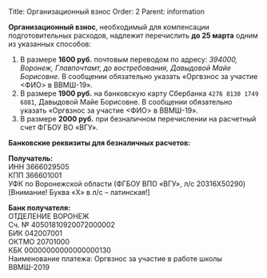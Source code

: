 Title: Организационный взнос
Order: 2
Parent: information

**Организационный взнос**, необходимый для компенсации подготовительных расходов, надлежит перечислить **до 25 марта** одним из указанных способов:

1. В размере **1600 руб.** почтовым переводом по адресу: *394000, Воронеж, Главпочтамт, до востребования, Давыдовой Майе Борисовне*. В сообщении обязательно указать «Оргвзнос за участие <ФИО> в ВВМШ-19».
2. В размере **1900 руб.** на банковскую карту Сбербанка `4276 8130 1749 6881`, Давыдовой Майе Борисовне. В сообщении обязательно указать «Оргвзнос за участие <ФИО> в ВВМШ-19».
3. В размере **2000 руб.** при безналичном перечислении на расчетный счет ФГБОУ ВО «ВГУ».

**Банковские реквизиты для безналичных расчетов:**

**Получатель:**  
ИНН 3666029505  
КПП 366601001  
УФК по Воронежской области (ФГБОУ ВПО «ВГУ», л/с 20316X50290)  
[Внимание! Буква «X» в л/с – латинская!]

**Банк получателя:**  
ОТДЕЛЕНИЕ ВОРОНЕЖ  
Сч. № 40501810920072000002  
БИК 042007001  
ОКТМО 20701000  
КБК 00000000000000000130  
Наименование платежа: Оргвзнос за участие в работе школы ВВМШ-2019
